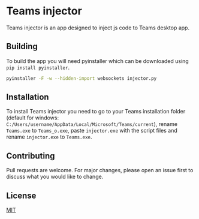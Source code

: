 # Teams injector

Teams injector is an app designed to inject js code to Teams desktop app.

## Building

To build the app you will need pyinstaller which can be downloaded using `pip install pyinstaller`.

```bash
pyinstaller -F -w --hidden-import websockets injector.py
```

## Installation

To install Teams injector you need to go to your Teams installation folder (default for windows: `C:/Users/username/AppData/Local/Microsoft/Teams/current`), rename `Teams.exe` to `Teams_o.exe`, paste `injector.exe` with the script files and rename `injector.exe` to `Teams.exe`.

## Contributing
Pull requests are welcome. For major changes, please open an issue first to discuss what you would like to change.

## License
[MIT](https://choosealicense.com/licenses/mit/)
